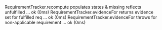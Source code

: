 RequirementTracker.recompute populates states & missing reflects unfulfilled ... ok (0ms)
RequirementTracker.evidenceFor returns evidence set for fulfilled req ... ok (0ms)
RequirementTracker.evidenceFor throws for non-applicable requirement ... ok (0ms)